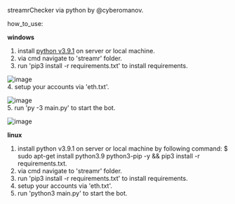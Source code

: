 streamrChecker via python by @cyberomanov.

how_to_use:

**windows**

1. install [python v3.9.1](https://www.python.org/downloads/) on server or local machine.
2. via cmd navigate to 'streamr' folder.
3. run 'pip3 install -r requirements.txt' to install requirements.  

![image](https://user-images.githubusercontent.com/41644451/134015582-e53472ca-1da0-45f7-9ad1-eadf9d2bbec3.png)  
4. setup your accounts via 'eth.txt'.  

![image](https://user-images.githubusercontent.com/41644451/134015744-fa70d06b-c09b-48b5-bcc9-af7ab0a8e10f.png)  
5. run 'py -3 main.py' to start the bot.  

![image](https://user-images.githubusercontent.com/41644451/134015825-9667bcec-94e4-4058-bb69-b822d8794242.png)  

**linux**

1. install python v3.9.1 on server or local machine by following command: 
$ sudo apt-get install python3.9 python3-pip -y && pip3 install -r requirements.txt.
2. via cmd navigate to 'streamr' folder.
3. run 'pip3 install -r requirements.txt' to install requirements.
4. setup your accounts via 'eth.txt'.
5. run 'python3 main.py' to start the bot.
